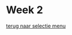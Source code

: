 # Week 2
[terug naar selectie menu](C:\AvansShit\FestivalPlannerProject\Portfolio\FPPortfolio/Portfolio.md)
